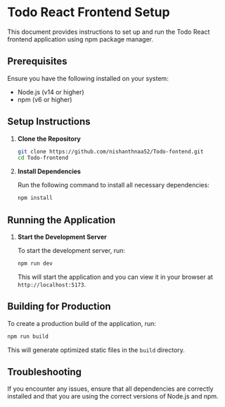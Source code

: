 # Todo React Frontend Setup

This document provides instructions to set up and run the Todo React frontend application using npm package manager.

## Prerequisites

Ensure you have the following installed on your system:
- Node.js (v14 or higher)
- npm (v6 or higher)

## Setup Instructions

1. **Clone the Repository**

    ```bash
    git clone https://github.com/nishanthnaa52/Todo-fontend.git
    cd Todo-frontend
    ```

2. **Install Dependencies**

    Run the following command to install all necessary dependencies:

    ```bash
    npm install
    ```

## Running the Application

1. **Start the Development Server**

    To start the development server, run:

    ```bash
    npm run dev
    ```

    This will start the application and you can view it in your browser at `http://localhost:5173`.

## Building for Production

To create a production build of the application, run:

```bash
npm run build
```

This will generate optimized static files in the `build` directory.

## Troubleshooting

If you encounter any issues, ensure that all dependencies are correctly installed and that you are using the correct versions of Node.js and npm.
